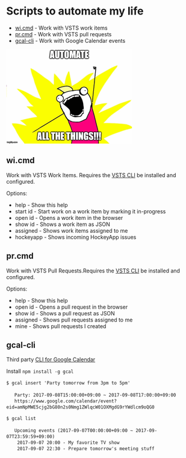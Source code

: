 # Scripts to automate my life

- [wi.cmd](#wicmd) - Work with VSTS work items
- [pr.cmd](#prcmd) - Work with VSTS pull requests
- [gcal-cli](#gcal-cli) - Work with Google Calendar events

![AUTOMATE ALL THE THINGS!!!](images/automate.png)

## wi.cmd

Work with VSTS Work Items. Requires the
[VSTS CLI](https://docs.microsoft.com/en-us/cli/vsts/overview?view=vsts-cli-latest)
be installed and configured.

Options:

- help      - Show this help
- start id  - Start work on a work item by marking it in-progress
- open id   - Opens a work item in the browser
- show id   - Shows a work item as JSON
- assigned  - Shows work items assigned to me
- hockeyapp - Shows incoming HockeyApp issues

## pr.cmd

Work with VSTS Pull Requests.Requires the
[VSTS CLI](https://docs.microsoft.com/en-us/cli/vsts/overview?view=vsts-cli-latest)
be installed and configured.

Options:

- help      - Show this help
- open id   - Opens a pull request in the browser
- show id   - Shows a pull request as JSON
- assigned  - Shows pull requests assigned to me
- mine      - Shows pull requests I created

## gcal-cli

Third party [CLI for Google Calendar](https://github.com/toniov/gcal-cli)

Install `npm install -g gcal`

```
$ gcal insert 'Party tomorrow from 3pm to 5pm'

   Party: 2017-09-08T15:00:00+09:00 ~ 2017-09-08T17:00:00+09:00
   https://www.google.com/calendar/event?eid=amNpMWE5cjg2bG80n2s0Nmg1ZWlqcW01OXMgdG9rYWdlcm9oQG0
```

```
$ gcal list

   Upcoming events (2017-09-07T00:00:00+09:00 ~ 2017-09-07T23:59:59+09:00)
    2017-09-07 20:00 - My favorite TV show
    2017-09-07 22:30 - Prepare tomorrow's meeting stuff
```